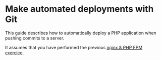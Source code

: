 # Make automated deployments with Git

This guide describes how to automatically deploy a PHP application when pushing commits to a server.

It assumes that you have performed the previous [nginx & PHP FPM exercice][php-fpm-ex].

<!-- START doctoc -->
<!-- END doctoc -->



[php-fpm-ex]: nginx-php-fpm-deployment.md
